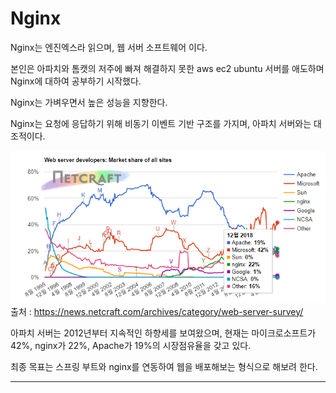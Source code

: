# Nginx

Nginx는 엔진엑스라 읽으며, 웹 서버 소프트웨어 이다.

본인은 아파치와 톰캣의 저주에 빠져 해결하지 못한 aws ec2 ubuntu 서버를 애도하며
Nginx에 대하여 공부하기 시작했다.

Nginx는 가벼우면서 높은 성능을 지향한다.

Nginx는 요청에 응답하기 위해 비동기 이벤트 기반 구조를 가지며, 아파치 서버와는 대조적이다.

![All text](/img/점유율.PNG)
출처 : https://news.netcraft.com/archives/category/web-server-survey/

아파치 서버는 2012년부터 지속적인 하향세를 보여왔으며, 현재는 마이크로소프트가 42%, nginx가 22%, Apache가 19%의 시장점유율을 갖고 있다.

최종 목표는 스프링 부트와 nginx를 연동하여 웹을 배포해보는 형식으로 해보려 한다.

----
